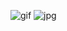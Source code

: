 ![gif](https://github.com/pearceman/pearceman/blob/main/Github%20pearceman.gif?raw=true)
![jpg](https://github.com/pearceman/pearceman/blob/main/Pink%20and%20Orange%20Futuristic%20Impact%20of%20Charity%20Activities%20Infographic.jpeg)
